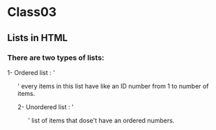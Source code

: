 # Class03

## Lists in HTML

### There are two types of lists:

1- Ordered list : '<ol>' every items in this list have like an ID number from 1 to number of items.

2- Unordered list : '<ul>' list of items that dose't have an ordered numbers.